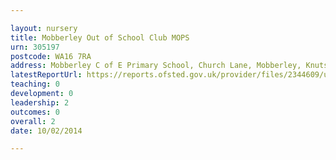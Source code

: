 ```yaml
---

layout: nursery
title: Mobberley Out of School Club MOPS
urn: 305197
postcode: WA16 7RA
address: Mobberley C of E Primary School, Church Lane, Mobberley, Knutsford, Cheshire, WA16 7RA
latestReportUrl: https://reports.ofsted.gov.uk/provider/files/2344609/urn/305197.pdf
teaching: 0
development: 0
leadership: 2
outcomes: 0
overall: 2
date: 10/02/2014

---
```


